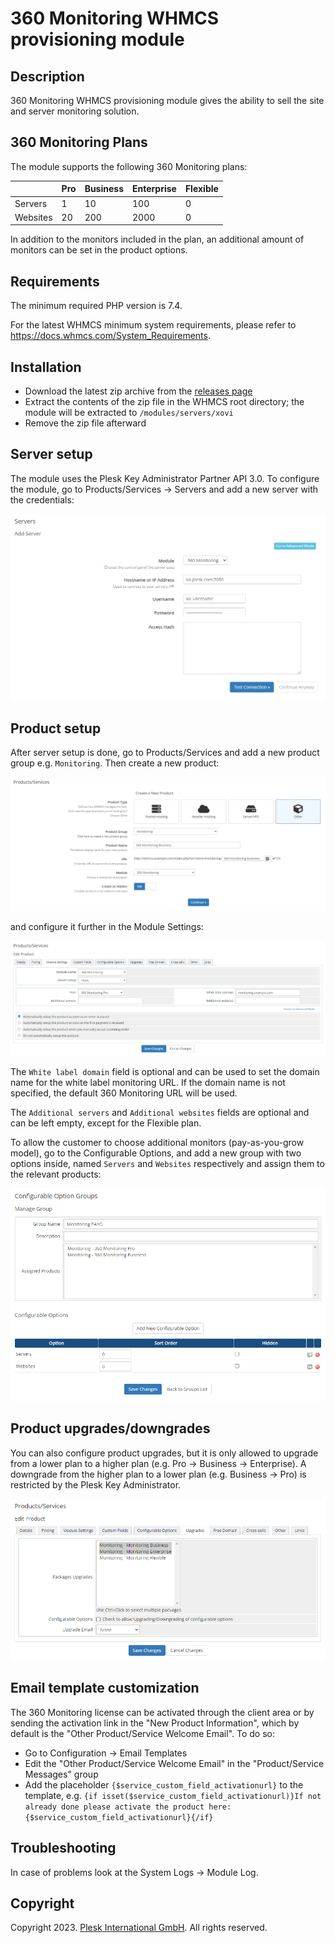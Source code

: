 # 360 Monitoring WHMCS provisioning module

## Description

360 Monitoring WHMCS provisioning module gives the ability to sell the site and server monitoring solution.

## 360 Monitoring Plans

The module supports the following 360 Monitoring plans:

|          | Pro | Business | Enterprise | Flexible |
| -------- | --- | -------- | ---------- | -------- |
| Servers  |  1  | 10       | 100        | 0        |
| Websites | 20  | 200      | 2000       | 0        |

In addition to the monitors included in the plan, an additional amount of monitors can be set in the product options.

## Requirements

The minimum required PHP version is 7.4.

For the latest WHMCS minimum system requirements, please refer to <https://docs.whmcs.com/System_Requirements>.

## Installation

* Download the latest zip archive from the [releases page](https://github.com/plesk/whmcs-360monitoring/releases)
* Extract the contents of the zip file in the WHMCS root directory; the module will be extracted to `/modules/servers/xovi`
* Remove the zip file afterward

## Server setup

The module uses the Plesk Key Administrator Partner API 3.0. To configure the module, go to Products/Services -> Servers and add a new server with the credentials:

![Add Server](./docs/server.png)

## Product setup

After server setup is done, go to Products/Services and add a new product group e.g. `Monitoring`. Then create a new product:

![Add Product](./docs/product.png)

and configure it further in the Module Settings:

![Module Settings](./docs/module-settings.png)

The `White label domain` field is optional and can be used to set the domain name for the white label monitoring URL. If the domain name is not specified, the default 360 Monitoring URL will be used.

The `Additional servers` and `Additional websites` fields are optional and can be left empty, except for the Flexible plan.

To allow the customer to choose additional monitors (pay-as-you-grow model), go to the Configurable Options, and add a new group with two options inside, named `Servers` and `Websites` respectively and assign them to the relevant products:

![Configurable Options](./docs/configurable-options.png)

## Product upgrades/downgrades

You can also configure product upgrades, but it is only allowed to upgrade from a lower plan to a higher plan (e.g. Pro -> Business -> Enterprise). A downgrade from the higher plan to a lower plan (e.g. Business -> Pro) is restricted by the Plesk Key Administrator.

![Product Upgrades](./docs/product-upgrades.png)

## Email template customization

The 360 Monitoring license can be activated through the client area or by sending the activation link in the "New Product Information", which by default is the "Other Product/Service Welcome Email". To do so:

* Go to Configuration -> Email Templates
* Edit the "Other Product/Service Welcome Email" in the "Product/Service Messages" group
* Add the placeholder `{$service_custom_field_activationurl}` to the template, e.g. `{if isset($service_custom_field_activationurl)}If not already done please activate the product here: {$service_custom_field_activationurl}{/if}`

## Troubleshooting

In case of problems look at the System Logs -> Module Log.

## Copyright

Copyright 2023. [Plesk International GmbH](https://www.plesk.com). All rights reserved.
